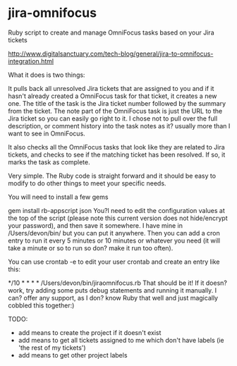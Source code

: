 jira-omnifocus
==============

Ruby script to create and manage OmniFocus tasks based on your Jira tickets


http://www.digitalsanctuary.com/tech-blog/general/jira-to-omnifocus-integration.html

What it does is two things:

It pulls back all unresolved Jira tickets that are assigned to you and if it hasn't already created a OmniFocus task for that ticket, it creates a new one.  The title of the task is the Jira ticket number followed by the summary from the ticket.  The note part of the OmniFocus task is just the URL to the Jira ticket so you can easily go right to it.  I chose not to pull over the full description, or comment history into the task notes as it? usually more than I want to see in OmniFocus.

It also checks all the OmniFocus tasks that look like they are related to Jira tickets, and checks to see if the matching ticket has been resolved.  If so, it marks the task as complete.

Very simple.  The Ruby code is straight forward and it should be easy to modify to do other things to meet your specific needs.

You will need to install a few gems

gem install rb-appscript json
You?l need to edit the configuration values at the top of the script (please note this current version does not hide/encrypt your password), and then save it somewhere.  I have mine in /Users/devon/bin/ but you can put it anywhere.  Then you can add a cron entry to run it every 5 minutes or 10 minutes or whatever you need (it will take a minute or so to run so don? make it run too often).

You can use crontab -e to edit your user crontab and create an entry like this:

*/10 * * * * /Users/devon/bin/jiraomnifocus.rb
That should be it!  If it doesn? work, try adding some puts debug statements and running it manually.  I can? offer any support, as I don? know Ruby that well and just magically cobbled this together:)

TODO:
  * add means to create the project if it doesn't exist
  * add means to get all tickets assigned to me which don't have labels (ie 'the rest of my tickets')
  * add means to get other project labels




